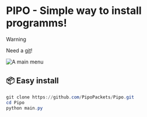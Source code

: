 # PIPO - Simple way to install programms!

>[!WARNING]
>Need a [git](https://git-scm.com/downloads)!

![A main menu](https://github.com/user-attachments/assets/1825e73e-0996-42bd-b67f-613e897334ba)


## 📦 Easy install

```powershell
git clone https://github.com/PipoPackets/Pipo.git
cd Pipo
python main.py
```
